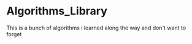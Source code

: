 # Algorithms_Library
This is a bunch of algorithms i learned along the way and don't want to forget
